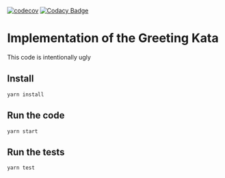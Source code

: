[![codecov](https://codecov.io/github/AND-Digital-testing-mindset-Adam-Aaraon/and-workshop-automated-testing/branch/master/graph/badge.svg)](https://codecov.io/github/AND-Digital-testing-mindset-Adam-Aaraon/and-workshop-automated-testing/branch/master/graph/badge.svg)
[![Codacy Badge](https://api.codacy.com/project/badge/Grade/495aab1f4b4941b386ff531967beef90)](https://www.codacy.com/gh/AND-Digital-testing-mindset-Adam-Aaraon/and-workshop-automated-testing?utm_source=github.com&amp;utm_medium=referral&amp;utm_content=AND-Digital-testing-mindset-Adam-Aaraon/and-workshop-automated-testing&amp;utm_campaign=Badge_Grade)

# Implementation of the Greeting Kata

This code is intentionally ugly

## Install

`yarn install`

## Run the code

`yarn start`

## Run the tests

`yarn test`
